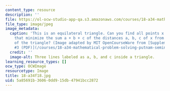 ```yaml
---
content_type: resource
description: ''
file: https://ol-ocw-studio-app-qa.s3.amazonaws.com/courses/18-a34-mathematical-problem-solving-putnam-seminar-fall-2018/5a85691b36060dd915db47941bcc2872_18-a34f18.jpg
file_type: image/jpeg
image_metadata:
  caption: 'This is an equilateral triangle. Can you find all points x in the triangle
    that minimize the sum a + b + c of the distances a, b, c of x from the three sides
    of the triangle? (Image adapted by MIT OpenCourseWare from [Supplementary Problems
    #3 (PDF)](/courses/18-a34-mathematical-problem-solving-putnam-seminar-fall-2018/resources/mit18_a34f18supp3).)'
  credit: ''
  image-alt: Three lines labeled as a, b, and c inside a triangle.
learning_resource_types: []
ocw_type: OCWImage
resourcetype: Image
title: 18-a34f18.jpg
uid: 5a85691b-3606-0dd9-15db-47941bcc2872
---
```

